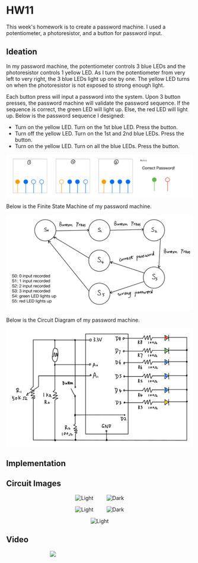 # HW11
 
This week's homework is to create a password machine. I used a potentiometer, a photoresistor, and a button for password input. 

## Ideation
In my password machine, the potentiometer controls 3 blue LEDs and the photoresistor controls 1 yellow LED. As I turn the potentiometer from very left to very right, the 3 blue LEDs light up one by one. The yellow LED turns on when the photoresistor is not exposed to strong enough light. 

Each button press will input a password into the system. Upon 3 button presses, the password machine will validate the password sequence. If the sequence is correct, the green LED will light up. Else, the red LED will light up. Below is the password sequence I designed: 

* Turn on the yellow LED. Turn on the 1st blue LED. Press the button. 
* Turn off the yellow LED. Turn on the 1st and 2nd blue LEDs. Press the button.
* Turn on the yellow LED. Turn on all the blue LEDs. Press the button.

![](./imgs/correct-password-sequence.jpg)

Below is the Finite State Machine of my password machine. 

![](./imgs/FSM.jpg)

Below is the Circuit Diagram of my password machine. 

![](./imgs/circuit-diagram.jpg)

## Implementation


## Circuit Images
<p align="center">
  <img alt="Light" src="./imgs/1.jpg" width="45%">
&nbsp; &nbsp; &nbsp; &nbsp;
  <img alt="Dark" src="./imgs/2.jpg" width="45%">
</p>
<p align="center">
  <img alt="Light" src="./imgs/3.jpg" width="45%">
&nbsp; &nbsp; &nbsp; &nbsp;
  <img alt="Dark" src="./imgs/4.jpg" width="45%">
</p>
<p align="center">
  <img alt="Light" src="./imgs/5.jpg" width="45%">
</p>

## Video
<div align="center" style="width:50%;">
      <a href="https://www.youtube.com/watch?v=GPBdwgR1eQE">
         <img src="https://img.youtube.com/vi/GPBdwgR1eQE/0.jpg" style="width:50%;">
      </a>
</div>
